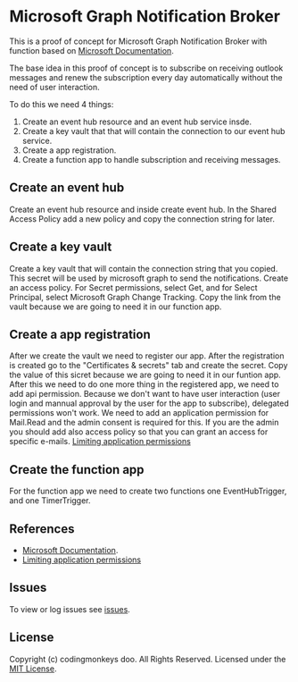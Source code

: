 # Microsoft Graph Notification Broker
This is a proof of concept for Microsoft Graph Notification Broker with function based on [Microsoft Documentation](https://learn.microsoft.com/en-us/graph/change-notifications-delivery-event-hubs?tabs=change-notifications-eventhubs-azure-cli%2Chttp#using-azure-event-hubs-to-receive-change-notifications/).

The base idea in this proof of concept is to subscribe on receiving outlook messages and renew the subscription every day automatically without the need of user interaction.

To do this we need 4 things:
1. Create an event hub resource and an event hub service insde.
2. Create a key vault that that will contain the connection to our event hub service.
3. Create a app registration.
4. Create a function app to handle subscription and receiving messages.

## Create an event hub
Create an event hub resource and inside create event hub. In the Shared Access Policy add a new policy and copy the connection string for later.

## Create a key vault
Create a key vault that will contain the connection string that you copied. This secret will be used by microsoft graph to send the notifications.
Create an access policy. For Secret permissions, select Get, and for Select Principal, select Microsoft Graph Change Tracking. 
Copy the link from the vault because we are going to need it in our function app.

## Create a app registration
After we create the vault we need to register our app. After the registration is created go to the "Certificates & secrets" tab and create the secret. 
Copy the value of this sicret because we are going to need it in our funtion app. After this we need to do one more thing in the registered app, we need to add api permission.
Because we don't want to have user interaction (user login and mannual approval by the user for the app to subscribe), delegated permissions won't work. 
We need to add an application permission for Mail.Read and the admin consent is required for this. 
If you are the admin you should add also access policy so that you can grant an access for specific e-mails. [Limiting application permissions](https://learn.microsoft.com/en-us/graph/auth-limit-mailbox-access)

## Create the function app
For the function app we need to create two functions one EventHubTrigger, and one TimerTrigger.

## References
- [Microsoft Documentation](https://learn.microsoft.com/en-us/graph/change-notifications-delivery-event-hubs?tabs=change-notifications-eventhubs-azure-cli%2Chttp#using-azure-event-hubs-to-receive-change-notifications/).
- [Limiting application permissions](https://learn.microsoft.com/en-us/graph/auth-limit-mailbox-access)

## Issues
To view or log issues see [issues](https://github.com/cdngmnks/actionable-messages-backend-dotnet/issues).

## License
Copyright (c) codingmonkeys doo. All Rights Reserved. Licensed under the [MIT License](https://github.com/cdngmnks/msgraph-notification-broker-dotnet/blob/main/LICENSE).
